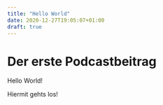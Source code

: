 ```yaml
---
title: "Hello World"
date: 2020-12-27T19:05:07+01:00
draft: true
---
```


# Der erste Podcastbeitrag

Hello World! 

Hiermit gehts los!